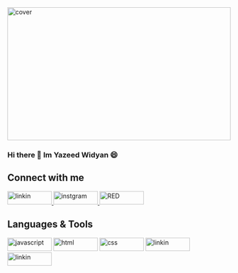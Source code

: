  <img width="100%" height="300px" src="https://res.cloudinary.com/dxg8ehdcq/image/upload/v1665602412/Yazeed_Widyan_tspdyf.png" alt="cover">





### Hi there 👋 Im Yazeed Widyan :smile:


## Connect with me


<a href="https://www.linkedin.com/in/yazeedwidyan/" target="_blank" rel="noopener noreferrer">
 <img width="100px" height="30px" src="https://img.shields.io/badge/LinkedIn-0077B5?style=for-the-badge&logo=linkedin&logoColor=white" alt="linkin">
 </a>
 
 <a href="https://www.instagram.com/yazeedwidyan/" target="_blank" rel="noopener noreferrer">
 <img width="100px" height="30px" src="https://img.shields.io/badge/Instagram-E4405F?style=for-the-badge&logo=instagram&logoColor=white" alt="instgram">
 </a>
 
 <a href="https://www.facebook.com/yazeed.widyan17/" target="_blank" rel="noopener noreferrer">
 <img width="100px" height="30px" src="https://img.shields.io/badge/Facebook-1877F2?style=for-the-badge&logo=facebook&logoColor=white" alt="RED">
 </a>
 
 ## Languages & Tools
 
 <img display="inline" width="100px" height="30px" src="https://img.shields.io/badge/JavaScript-323330?style=for-the-badge&logo=javascript&logoColor=F7DF1E" alt="javascript">
 
 <img display="inline" width="100px" height="30px" src="https://img.shields.io/badge/HTML5-E34F26?style=for-the-badge&logo=html5&logoColor=white" alt="html">
 
 <img width="100px" height="30px" src="https://img.shields.io/badge/CSS3-1572B6?style=for-the-badge&logo=css3&logoColor=white" alt="css">
 
 <img width="100px" height="30px" src="https://img.shields.io/badge/LinkedIn-0077B5?style=for-the-badge&logo=linkedin&logoColor=white" alt="linkin">
 
 <img width="100px" height="30px" src="https://img.shields.io/badge/LinkedIn-0077B5?style=for-the-badge&logo=linkedin&logoColor=white" alt="linkin">
 


 


<!--
**YazeedWidyan/YazeedWidyan** is a ✨ _special_ ✨ repository because its `README.md` (this file) appears on your GitHub profile.

Here are some ideas to get you started:

- 🔭 I’m currently working on ...
- 🌱 I’m currently learning ...
- 👯 I’m looking to collaborate on ...
- 🤔 I’m looking for help with ...
- 💬 Ask me about ...
- 📫 How to reach me: ...
- 😄 Pronouns: ...
- ⚡ Fun fact: ....
-->
